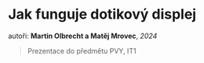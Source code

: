 # Jak funguje dotikový displej
autoři: **Martin Olbrecht a Matěj Mrovec**, *2024*
> Prezentace do předmětu PVY, IT1
